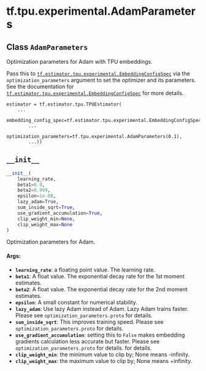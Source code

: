 <div itemscope itemtype="http://developers.google.com/ReferenceObject">
<meta itemprop="name" content="tf.tpu.experimental.AdamParameters" />
<meta itemprop="path" content="Stable" />
<meta itemprop="property" content="__init__"/>
</div>

# tf.tpu.experimental.AdamParameters

## Class `AdamParameters`



Optimization parameters for Adam with TPU embeddings.

Pass this to <a href="../../../tf/estimator/tpu/experimental/EmbeddingConfigSpec.md"><code>tf.estimator.tpu.experimental.EmbeddingConfigSpec</code></a> via the
`optimization_parameters` argument to set the optimizer and its parameters.
See the documentation for <a href="../../../tf/estimator/tpu/experimental/EmbeddingConfigSpec.md"><code>tf.estimator.tpu.experimental.EmbeddingConfigSpec</code></a>
for more details.

```
estimator = tf.estimator.tpu.TPUEstimator(
    ...
    embedding_config_spec=tf.estimator.tpu.experimental.EmbeddingConfigSpec(
        ...
        optimization_parameters=tf.tpu.experimental.AdamParameters(0.1),
        ...))
```

<h2 id="__init__"><code>__init__</code></h2>

``` python
__init__(
    learning_rate,
    beta1=0.9,
    beta2=0.999,
    epsilon=1e-08,
    lazy_adam=True,
    sum_inside_sqrt=True,
    use_gradient_accumulation=True,
    clip_weight_min=None,
    clip_weight_max=None
)
```

Optimization parameters for Adam.

#### Args:

* <b>`learning_rate`</b>: a floating point value. The learning rate.
* <b>`beta1`</b>: A float value.
    The exponential decay rate for the 1st moment estimates.
* <b>`beta2`</b>: A float value.
    The exponential decay rate for the 2nd moment estimates.
* <b>`epsilon`</b>: A small constant for numerical stability.
* <b>`lazy_adam`</b>: Use lazy Adam instead of Adam. Lazy Adam trains faster.
    Please see `optimization_parameters.proto` for details.
* <b>`sum_inside_sqrt`</b>: This improves training speed. Please see
    `optimization_parameters.proto` for details.
* <b>`use_gradient_accumulation`</b>: setting this to `False` makes embedding
    gradients calculation less accurate but faster. Please see
    `optimization_parameters.proto` for details.
    for details.
* <b>`clip_weight_min`</b>: the minimum value to clip by; None means -infinity.
* <b>`clip_weight_max`</b>: the maximum value to clip by; None means +infinity.



